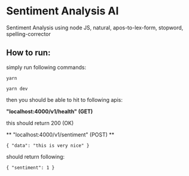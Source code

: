 # Sentiment Analysis AI
Sentiment Analysis using node JS, natural, apos-to-lex-form, stopword, spelling-corrector

## How to run:

simply run following commands:

`yarn`

`yarn dev`

then you should be able to hit to following apis:

**"localhost:4000/v1/health" (GET)**

this should return 200 (OK)

** "localhost:4000/v1/sentiment" (POST) **

`
{
    "data": "this is very nice"
}
`

should return following:

`{
    "sentiment": 1
}`

